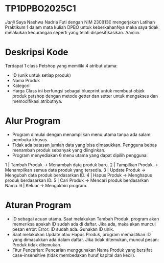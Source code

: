 # TP1DPBO2025C1
*Janji*
Saya Nashwa Nadria Futi dengan NIM 2308130 mengerjakan Latihan Praktikum 1 dalam mata kuliah DPBO
untuk keberkahanNya maka saya tidak melakukan kecurangan seperti yang telah dispesifikasikan. Aamiin.

# Deskripsi Kode
Terdapat 1 class Petshop yang memiliki 4 atribut utama:

* ID (unik untuk setiap produk)
* Nama Produk
* Kategori
* Harga
Class ini berfungsi sebagai blueprint untuk membuat objek produk petshop dengan metode getter dan setter untuk mengakses dan memodifikasi atributnya.

# Alur Program
* Program dimulai dengan menampilkan menu utama tanpa ada salam pembuka khusus.
* Tidak ada batasan jumlah data yang bisa dimasukkan. Pengguna bebas menambah produk sebanyak yang diinginkan.
* Program menyediakan 6 menu utama yang dapat dipilih pengguna:

1 | Tambah Produk → Menambah data produk baru.
2 | Tampilkan Produk → Menampilkan semua data produk yang tersedia.
3 | Update Produk → Mengubah data produk berdasarkan ID.
4 | Hapus Produk → Menghapus produk berdasarkan ID.
5 | Cari Produk → Mencari produk berdasarkan Nama.
6 | Keluar → Mengakhiri program.

# Aturan Program
* ID sebagai acuan utama. Saat melakukan Tambah Produk, program akan memeriksa apakah ID sudah ada di daftar. Jika ada, maka akan muncul pesan error: Error: ID sudah ada. Gunakan ID unik.
* Saat melakukan Update atau Hapus Produk, program memastikan ID yang dimasukkan ada dalam daftar. Jika tidak ditemukan, muncul pesan: Produk tidak ditemukan.
* Fitur Pencarian: Pencarian menggunakan Nama Produk yang bersifat case-insensitive (tidak membedakan huruf kapital dan kecil).
